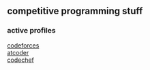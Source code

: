 ## competitive programming stuff
### active profiles  
[codeforces](https://codeforces.com/profile/keypos)  
[atcoder](https://atcoder.jp/users/keypos)  
[codechef](https://www.codechef.com/users/keypos)  
